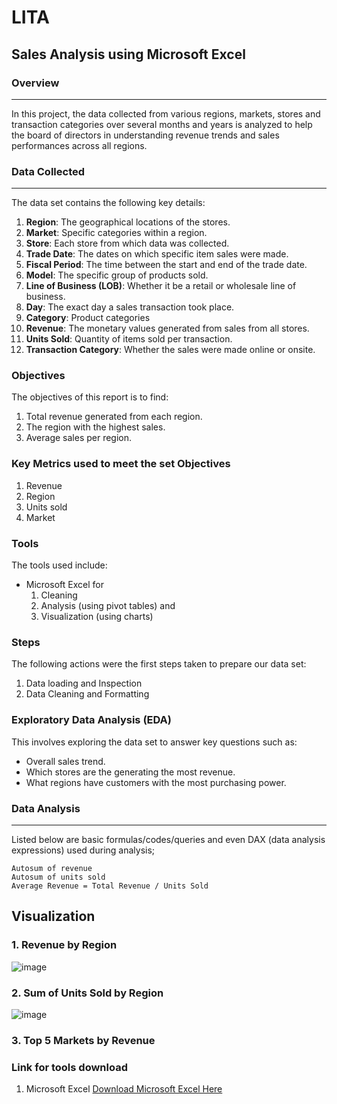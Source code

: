 # LITA
## Sales Analysis using Microsoft Excel
### Overview
---
In this project, the data collected from various regions, markets, stores and transaction categories over several months and years is analyzed to help the board of directors in understanding revenue trends and sales performances across all regions.  

### Data Collected 
---
The data set contains the following key details:
1. **Region**: The geographical locations of the stores.
2. **Market**: Specific categories within a region.
3. **Store**: Each store from which data was collected.
4. **Trade Date**: The dates on which specific item sales were made.
5. **Fiscal Period**: The time between the start and end of the trade date.
6. **Model**: The specific group of products sold.
7. **Line of Business (LOB)**: Whether it be a retail or wholesale line of business.
8. **Day**: The exact day a sales transaction took place.
9. **Category**: Product categories
10. **Revenue**: The monetary values generated from sales from all stores.
11. **Units Sold**: Quantity of items sold per transaction.
12. **Transaction Category**: Whether the sales were made online or onsite.
    
### Objectives
The objectives of this report is to find:
1. Total revenue generated from each region.
2. The region with the highest sales.
3. Average sales per region.

### Key Metrics used to meet the set Objectives
1. Revenue
2. Region
3. Units sold
4. Market

### Tools
The tools used include:
- Microsoft Excel for 
  1. Cleaning
  2. Analysis (using pivot tables) and 
  3. Visualization (using charts)

### Steps
The following actions were the first steps taken to prepare our data set:
1. Data loading and Inspection
2. Data Cleaning and Formatting

### Exploratory Data Analysis (EDA)
This involves exploring the data set to answer key questions such as:
- Overall sales trend.
- Which stores are the generating the most revenue.
- What regions have customers with the most purchasing power.

### Data Analysis
---
Listed below are basic formulas/codes/queries and even DAX (data analysis expressions) used during analysis; 
```
Autosum of revenue
Autosum of units sold
Average Revenue = Total Revenue / Units Sold
```
  
## Visualization
### 1. Revenue by Region 

![image](https://github.com/user-attachments/assets/cfbbfb6b-de7b-4715-adf8-2daee85132e5)


### 2. Sum of Units Sold by Region

![image](https://github.com/user-attachments/assets/bed03139-764f-487b-9437-7f2c7a8442be)


### 3. Top 5 Markets by Revenue





### Link for tools download
1. Microsoft Excel [Download Microsoft Excel Here](https://www.microsoft.com)




